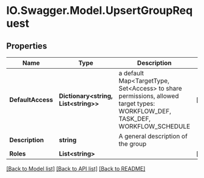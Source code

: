 # IO.Swagger.Model.UpsertGroupRequest
## Properties

Name | Type | Description | Notes
------------ | ------------- | ------------- | -------------
**DefaultAccess** | **Dictionary&lt;string, List&lt;string&gt;&gt;** | a default Map&lt;TargetType, Set&lt;Access&gt; to share permissions, allowed target types: WORKFLOW_DEF, TASK_DEF, WORKFLOW_SCHEDULE | [optional] 
**Description** | **string** | A general description of the group | 
**Roles** | **List&lt;string&gt;** |  | [optional] 

[[Back to Model list]](../README.md#documentation-for-models) [[Back to API list]](../README.md#documentation-for-api-endpoints) [[Back to README]](../README.md)

